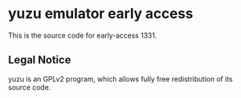 yuzu emulator early access
=============

This is the source code for early-access 1331.

## Legal Notice

yuzu is an GPLv2 program, which allows fully free redistribution of its source code.
